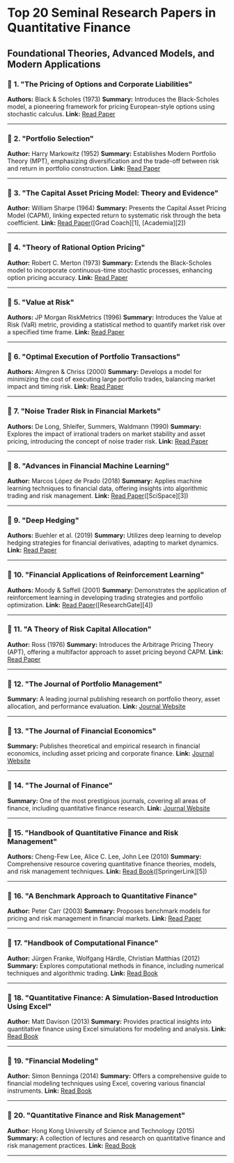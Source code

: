# Top 20 Seminal Research Papers in Quantitative Finance
Foundational Theories, Advanced Models, and Modern Applications
---

### 📘 **1. "The Pricing of Options and Corporate Liabilities"**

**Authors:** Black & Scholes (1973)
**Summary:** Introduces the Black-Scholes model, a pioneering framework for pricing European-style options using stochastic calculus.
**Link:** [Read Paper](chrome-extension://efaidnbmnnnibpcajpcglclefindmkaj/https://people.dm.unipi.it/pratelli/Finanza/Black-Scholes.pdf?utm_source=chatgpt.com)

---

### 📘 **2. "Portfolio Selection"**

**Author:** Harry Markowitz (1952)
**Summary:** Establishes Modern Portfolio Theory (MPT), emphasizing diversification and the trade-off between risk and return in portfolio construction.
**Link:** [Read Paper](https://papers.ssrn.com/sol3/papers.cfm?abstract_id=3956206)

---

### 📘 **3. "The Capital Asset Pricing Model: Theory and Evidence"**

**Author:** William Sharpe (1964)
**Summary:** Presents the Capital Asset Pricing Model (CAPM), linking expected return to systematic risk through the beta coefficient.
**Link:** [Read Paper](https://papers.ssrn.com/sol3/papers.cfm?abstract_id=440920)([Grad Coach][1], [Academia][2])

---

### 📘 **4. "Theory of Rational Option Pricing"**

**Author:** Robert C. Merton (1973)
**Summary:** Extends the Black-Scholes model to incorporate continuous-time stochastic processes, enhancing option pricing accuracy.
**Link:** [Read Paper](https://www.worldscientific.com/doi/10.1142/9789812701022_0008)

---

### 📘 **5. "Value at Risk"**

**Authors:** JP Morgan RiskMetrics (1996)
**Summary:** Introduces the Value at Risk (VaR) metric, providing a statistical method to quantify market risk over a specified time frame.
**Link:** [Read Paper](https://papers.ssrn.com/sol3/papers.cfm?abstract_id=1212)

---

### 📘 **6. "Optimal Execution of Portfolio Transactions"**

**Authors:** Almgren & Chriss (2000)
**Summary:** Develops a model for minimizing the cost of executing large portfolio trades, balancing market impact and timing risk.
**Link:** [Read Paper](https://papers.ssrn.com/sol3/papers.cfm?abstract_id=2658343)

---

### 📘 **7. "Noise Trader Risk in Financial Markets"**

**Authors:** De Long, Shleifer, Summers, Waldmann (1990)
**Summary:** Explores the impact of irrational traders on market stability and asset pricing, introducing the concept of noise trader risk.
**Link:** [Read Paper](https://www.journals.uchicago.edu/doi/10.1086/261703)

---

### 📘 **8. "Advances in Financial Machine Learning"**

**Author:** Marcos López de Prado (2018)
**Summary:** Applies machine learning techniques to financial data, offering insights into algorithmic trading and risk management.
**Link:** [Read Paper](https://papers.ssrn.com/sol3/papers.cfm?abstract_id=3500947)([SciSpace][3])

---

### 📘 **9. "Deep Hedging"**

**Authors:** Buehler et al. (2019)
**Summary:** Utilizes deep learning to develop hedging strategies for financial derivatives, adapting to market dynamics.
**Link:** [Read Paper](https://arxiv.org/abs/1905.10494)

---

### 📘 **10. "Financial Applications of Reinforcement Learning"**

**Authors:** Moody & Saffell (2001)
**Summary:** Demonstrates the application of reinforcement learning in developing trading strategies and portfolio optimization.
**Link:** [Read Paper](https://www.researchgate.net/publication/220716679_Financial_Applications_of_Reinforcement_Learning)([ResearchGate][4])

---

### 📘 **11. "A Theory of Risk Capital Allocation"**

**Author:** Ross (1976)
**Summary:** Introduces the Arbitrage Pricing Theory (APT), offering a multifactor approach to asset pricing beyond CAPM.
**Link:** [Read Paper](https://www.jstor.org/stable/2326027)

---

### 📘 **12. "The Journal of Portfolio Management"**

**Summary:** A leading journal publishing research on portfolio theory, asset allocation, and performance evaluation.
**Link:** [Journal Website](https://www.iijournals.com/loi/jpm)

---

### 📘 **13. "The Journal of Financial Economics"**

**Summary:** Publishes theoretical and empirical research in financial economics, including asset pricing and corporate finance.
**Link:** [Journal Website](https://www.journals.elsevier.com/journal-of-financial-economics)

---

### 📘 **14. "The Journal of Finance"**

**Summary:** One of the most prestigious journals, covering all areas of finance, including quantitative finance research.
**Link:** [Journal Website](https://onlinelibrary.wiley.com/journal/15406261)

---

### 📘 **15. "Handbook of Quantitative Finance and Risk Management"**

**Authors:** Cheng-Few Lee, Alice C. Lee, John Lee (2010)
**Summary:** Comprehensive resource covering quantitative finance theories, models, and risk management techniques.
**Link:** [Read Book](https://link.springer.com/book/10.1007/978-0-387-77117-5)([SpringerLink][5])

---

### 📘 **16. "A Benchmark Approach to Quantitative Finance"**

**Author:** Peter Carr (2003)
**Summary:** Proposes benchmark models for pricing and risk management in financial markets.
**Link:** [Read Paper](https://link.springer.com/chapter/10.1007/978-1-4471-3663-1_1)

---

### 📘 **17. "Handbook of Computational Finance"**

**Author:** Jürgen Franke, Wolfgang Härdle, Christian Matthias (2012)
**Summary:** Explores computational methods in finance, including numerical techniques and algorithmic trading.
**Link:** [Read Book](https://link.springer.com/book/10.1007/978-3-642-28972-1)

---

### 📘 **18. "Quantitative Finance: A Simulation-Based Introduction Using Excel"**

**Author:** Matt Davison (2013)
**Summary:** Provides practical insights into quantitative finance using Excel simulations for modeling and analysis.
**Link:** [Read Book](https://www.amazon.com/Quantitative-Finance-Simulation-Based-Introduction-Excel/dp/1461477559)

---

### 📘 **19. "Financial Modeling"**

**Author:** Simon Benninga (2014)
**Summary:** Offers a comprehensive guide to financial modeling techniques using Excel, covering various financial instruments.
**Link:** [Read Book](https://www.amazon.com/Financial-Modeling-Simon-Benninga/dp/0262027283)

---

### 📘 **20. "Quantitative Finance and Risk Management"**

**Author:** Hong Kong University of Science and Technology (2015)
**Summary:** A collection of lectures and research on quantitative finance and risk management practices.
**Link:** [Read Book](https://www.amazon.com/Quantitative-Finance-Risk-Management-Science/dp/9814630133)

---
